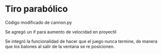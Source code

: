 # Tiro parabólico
Código modificado de cannon.py

Se agregó un if para aumento de velocidad en proyectil

Se integró la funcionalidad de hacer que el juego nunca termine, de manera que los balones al salir de la ventana se re posicionen.


